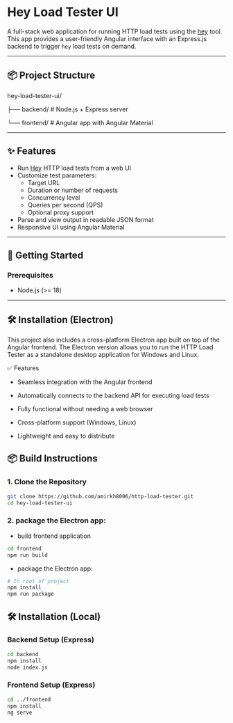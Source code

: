 # Hey Load Tester UI

A full-stack web application for running HTTP load tests using the [hey](https://github.com/rakyll/hey) tool. This app provides a user-friendly Angular interface with an Express.js backend to trigger `hey` load tests on demand.

---

## 📦 Project Structure

hey-load-tester-ui/

├── backend/ # Node.js + Express server

└── frontend/ # Angular app with Angular Material


---

## ✨ Features

- Run [Hey](https://github.com/rakyll/hey) HTTP load tests from a web UI
- Customize test parameters:
  - Target URL
  - Duration or number of requests
  - Concurrency level
  - Queries per second (QPS)
  - Optional proxy support
- Parse and view output in readable JSON format
- Responsive UI using Angular Material

---

## 🚀 Getting Started

### Prerequisites

- Node.js (>= 18)


---

## 🛠 Installation (Electron)
This project also includes a cross-platform Electron app built on top of the Angular frontend. The Electron version allows you to run the HTTP Load Tester as a standalone desktop application for Windows and Linux.

✅ Features
 - Seamless integration with the Angular frontend

 - Automatically connects to the backend API for executing load tests

 - Fully functional without needing a web browser

 - Cross-platform support (Windows, Linux)

 - Lightweight and easy to distribute


## 📦 Build Instructions

### 1. Clone the Repository

```bash
git clone https://github.com/amirkh8006/http-load-tester.git
cd hey-load-tester-ui
```

### 2. package the Electron app:
 - build frontend application
```bash
cd frontend
npm run build
```
 - package the Electron app:
```bash
# In root of project
npm install
npm run package
```

## 🛠 Installation (Local)


###  Backend Setup (Express)
```bash
cd backend
npm install
node index.js
```

###  Frontend Setup (Express)
```bash
cd ../frontend
npm install
ng serve
```


